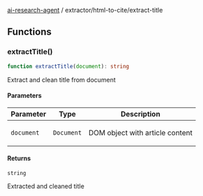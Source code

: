 [ai-research-agent](../../modules.md) / extractor/html-to-cite/extract-title

## Functions

### extractTitle()

```ts
function extractTitle(document): string
```

Extract and clean title from document

#### Parameters

<table>
<thead>
<tr>
<th>Parameter</th>
<th>Type</th>
<th>Description</th>
</tr>
</thead>
<tbody>
<tr>
<td>

`document`

</td>
<td>

`Document`

</td>
<td>

DOM object with article content

</td>
</tr>
</tbody>
</table>

#### Returns

`string`

Extracted and cleaned title
